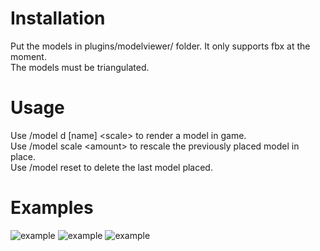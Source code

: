 # Installation  
Put the models in plugins/modelviewer/ folder. It only supports fbx at the moment.  
The models must be triangulated. 

# Usage  
Use /model d [name] &lt;scale&gt; to render a model in game.  
Use /model scale &lt;amount&gt; to rescale the previously placed model in place.  
Use /model reset to delete the last model placed.  

# Examples  
![example](https://thumbs.gfycat.com/LikelyParchedIbex-size_restricted.gif "Model scale example")
![example](https://thumbs.gfycat.com/OldfashionedWiltedJaguar-size_restricted.gif "Model display example")
![example](https://thumbs.gfycat.com/FrayedShrillBass-size_restricted.gif "Particle scale example")